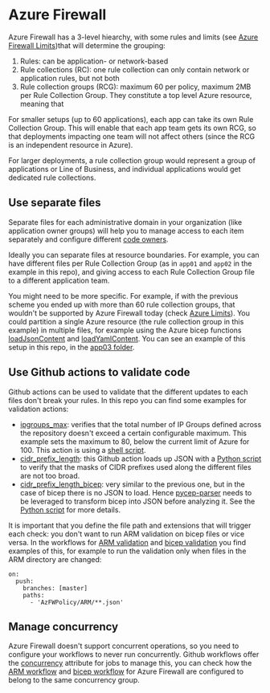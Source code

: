 # Azure Firewall

Azure Firewall has a 3-level hiearchy, with some rules and limits (see [Azure Firewall Limits](https://learn.microsoft.com/azure/azure-resource-manager/management/azure-subscription-service-limits#azure-firewall-limits))that will determine the grouping:

1. Rules: can be application- or network-based
2. Rule collections (RC): one rule collection can only contain network or application rules, but not both
3. Rule collection groups (RCG): maximum 60 per policy, maximum 2MB per Rule Collection Group. They constitute a top level Azure resource, meaning that 

For smaller setups (up to 60 applications), each app can take its own Rule Collection Group. This will enable that each app team gets its own RCG, so that deployments impacting one team will not affect others (since the RCG is an independent resource in Azure).

For larger deployments, a rule collection group would represent a group of applications or Line of Business, and individual applications would get dedicated rule collections.

## Use separate files

Separate files for each administrative domain in your organization (like application owner groups) will help you to manage access to each item separately and configure different [code owners](https://docs.github.com/en/repositories/managing-your-repositorys-settings-and-features/customizing-your-repository/about-code-owners).

Ideally you can separate files at resource boundaries. For example, you can have different files per Rule Collection Group (as in `app01` and `app02` in the example in this repo), and giving access to each Rule Collection Group file to a different application team.

You might need to be more specific. For example, if with the previous scheme you ended up with more than 60 rule collection groups, that wouldn't be supported by Azure Firewall today (check [Azure Limits](https://aka.ms/azurelimit)). You could partition a single Azure resource (the rule collection group in this example) in multiple files, for example using the Azure bicep functions [loadJsonContent](https://learn.microsoft.com/en-us/azure/azure-resource-manager/bicep/bicep-functions-files#loadjsoncontent) and [loadYamlContent](https://learn.microsoft.com/en-us/azure/azure-resource-manager/bicep/bicep-functions-files#loadyamlcontent). You can see an example of this setup in this repo, in the [app03 folder](./bicep/app03/rcg-app03.bicep).

## Use Github actions to validate code

Github actions can be used to validate that the different updates to each files don't break your rules. In this repo you can find some examples for validation actions:

- [ipgroups_max](../.github/actions/ipgroups_max/): verifies that the total number of IP Groups defined across the repository doesn't exceed a certain configurable maximum. This example sets the maximum to 80, below the current limit of Azure for 100. This action is using a [shell script](../.github/actions/ipgroups_max/entrypoint.sh).
- [cidr_prefix_length](../.github/actions/cidr_prefix_length/): this Github action loads up JSON with a [Python script](../.github/actions/cidr_prefix_length/entrypoint.py) to verify that the masks of CIDR prefixes used along the different files are not too broad.
- [cidr_prefix_length_bicep](../.github/actions/cidr_prefix_length_bicep/): very similar to the previous one, but in the case of bicep there is no JSON to load. Hence [pycep-parser](https://pypi.org/project/pycep-parser/) needs to be leveraged to transform bicep into JSON before analyzing it. See the [Python script](../.github/actions/cidr_prefix_length_bicep/entrypoint.py) for more details.

It is important that you define the file path and extensions that will trigger each check: you don't want to run ARM validation on bicep files or vice versa. In the workflows for [ARM validation](../.github/workflows/deploy_azfw_arm.yml) and [bicep validation](../.github/workflows/deploy_azfw_bicep.yml) you find examples of this, for example to run the validation only when files in the ARM directory are changed:

```
on:
  push:
    branches: [master]
    paths:
      - 'AzFWPolicy/ARM/**.json'
```

## Manage concurrency

Azure Firewall doesn't support concurrent operations, so you need to configure your workflows to never run concurrently. Github workflows offer the [concurrency](https://docs.github.com/en/actions/using-workflows/workflow-syntax-for-github-actions#concurrency) attribute for jobs to manage this, you can check how the [ARM workflow](../.github/workflows/deploy_azfw_arm.yml) and [bicep workflow](../.github/workflows/deploy_azfw_arm.yml) for Azure Firewall are configured to belong to the same concurrency group.
